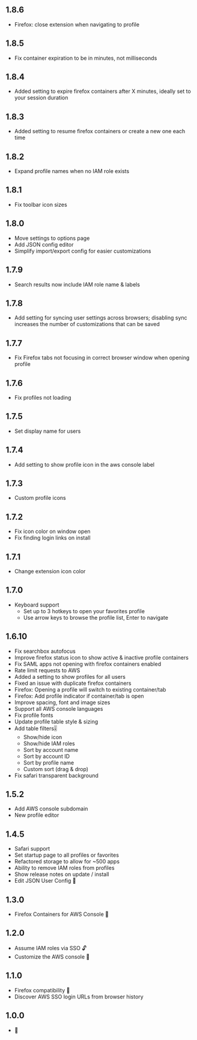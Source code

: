 ## 1.8.6
- Firefox: close extension when navigating to profile

## 1.8.5
- Fix container expiration to be in minutes, not milliseconds

## 1.8.4
- Added setting to expire firefox containers after X minutes, ideally set to your session duration

## 1.8.3
- Added setting to resume firefox containers or create a new one each time

## 1.8.2
- Expand profile names when no IAM role exists

## 1.8.1
- Fix toolbar icon sizes

## 1.8.0
- Move settings to options page
- Add JSON config editor
- Simplify import/export config for easier customizations
## 1.7.9
- Search results now include IAM role name & labels

## 1.7.8
- Add setting for syncing user settings across browsers; disabling sync increases the number of customizations that can be saved

## 1.7.7
- Fix Firefox tabs not focusing in correct browser window when opening profile

## 1.7.6
- Fix profiles not loading

## 1.7.5
- Set display name for users

## 1.7.4
- Add setting to show profile icon in the aws console label

## 1.7.3
- Custom profile icons

## 1.7.2
- Fix icon color on window open
- Fix finding login links on install

## 1.7.1
- Change extension icon color

## 1.7.0
- Keyboard support
  - Set up to 3 hotkeys to open your favorites profile
  - Use arrow keys to browse the profile list, Enter to navigate

## 1.6.10
- Fix searchbox autofocus
- Improve firefox status icon to show active & inactive profile containers
- Fix SAML apps not opening with firefox containers enabled
- Rate limit requests to AWS
- Added a setting to show profiles for all users
- Fixed an issue with duplicate firefox containers
- Firefox: Opening a profile will switch to existing container/tab
- Firefox: Add profile indicator if container/tab is open
- Improve spacing, font and image sizes
- Support all AWS console languages
- Fix profile fonts
- Update profile table style & sizing
- Add table filters🎚️
  - Show/hide icon
  - Show/hide IAM roles
  - Sort by account name
  - Sort by account ID
  - Sort by profile name
  - Custom sort (drag & drop)
- Fix safari transparent background

## 1.5.2
- Add AWS console subdomain
- New profile editor

## 1.4.5
- Safari support
- Set startup page to all profiles or favorites
- Refactored storage to allow for ~500 apps
- Ability to remove IAM roles from profiles
- Show release notes on update / install
- Edit JSON User Config 📝

## 1.3.0
- Firefox Containers for AWS Console 🦊

## 1.2.0
- Assume IAM roles via SSO 🔓
- Customize the AWS console 🎨

## 1.1.0
- Firefox compatibility 🦊
- Discover AWS SSO login URLs from browser history

## 1.0.0
- 🎂
